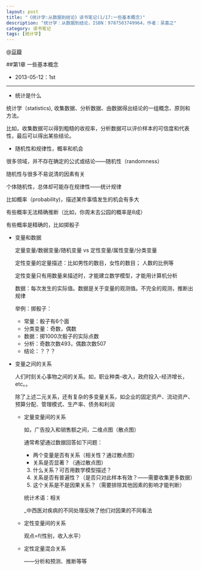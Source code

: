 ```yaml
---
layout: post
title: "《统计学:从数据到结论》读书笔记(1/17:一些基本概念)"
description: "统计学：从数据到结论，ISBN：9787503749964，作者：吴喜之"
category: 读书笔记
tags: [统计学]
---
```


@[豆瓣](http://book.douban.com/subject/2193810/)

##第1章 一些基本概念

- 2013-05-12：1st

---

- 统计是什么

统计学（statistics), 收集数据、分析数据、由数据得出结论的一组概念、原则和方法。

比如，收集数据可以得到粗糙的收视率，分析数据可以评价样本的可信度和代表性，最后可以得出某些结论。

- 随机性和规律性，概率和机会

很多领域，并不存在确定的公式或结论——随机性（randomness）

随机性与很多不易说清的因素有关

个体随机性，总体却可能存在规律性——统计规律

比如概率（probability)，描述某件事情发生的机会有多大

有些概率无法精确推断（比如，你周末去公园的概率是8成）

有些概率是精确的，比如掷骰子

- 变量和数据

  定量变量/数据变量/随机变量  vs 定性变量/属性变量/分类变量

  定性变量的定量描述：比如男性的数目，女性的数目； 人数的比例等

  定性变量只有用数量来描述时，才能建立数学模型，才能用计算机分析

  数据：每次发生的实际值。数据是关于变量的观测值。不完全的观测，推断出规律

  举例：掷骰子：

  - 常量：骰子有6个面
  - 分类变量：奇数，偶数
  - 数据：掷1000次骰子的实际点数
  - 分析：奇数次数493，偶数次数507
  - 结论：？？？

- 变量之间的关系

  人们时刻关心事物之间的关系。如，职业种类-收入，政府投入-经济增长，etc。。

  除了上述二元关系，还有复杂的多变量关系，如企业的固定资产、流动资产、预算分配、管理模式、生产率、债务和利润


  + 定量变量间的关系

    如，广告投入和销售额之间，二维点图（散点图）

    通常希望通过数据回答如下问题：

    * 两个变量是否有关系（相关性？通过散点图）
    * 关系是否显著？（通过散点图）
    3. 什么关系？可否用数学模型描述？
    4. 关系是否有普遍性？（是否只对此样本有效？——需要收集更多数据）
    5. 这个关系是不是因果关系？（需要排除其他因素的影响才能判断）

    统计术语：相关

    _中西医对疾病的不同处理反映了他们对因果的不同看法

  + 定性变量间的关系
    
    观点=f(性别，收入水平）

  + 定性定量混合关系
    
    ——分析和预测、推断等等

